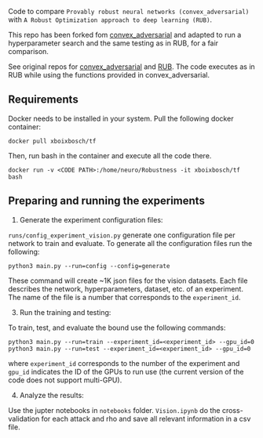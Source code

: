 Code to compare `Provably robust neural networks (convex_adversarial)` with `A Robust Optimization approach to deep learning (RUB)`.

This repo has been forked fom [convex_adversarial](https://github.com/locuslab/convex_adversarial) and adapted to run a hyperparameter search and the same testing as in RUB, for a fair comparison.

See original repos for [convex_adversarial](https://github.com/locuslab/convex_adversarial) and [RUB](https://github.com/kimvc7/Robustness/). The code executes as in RUB while using the functions provided in convex_adversarial.


## Requirements 

Docker needs to be installed in your system. Pull the following docker container:
```
docker pull xboixbosch/tf
```
Then, run bash in the container and execute all the code there.
```
docker run -v <CODE PATH>:/home/neuro/Robustness -it xboixbosch/tf bash
```

## Preparing and running the experiments

1. Generate the experiment configuration files:

`runs/config_experiment_vision.py` generate one configuration file per network to train and evaluate.
To generate all the configuration files run the following:
```
python3 main.py --run=config --config=generate
```
These command will create ~1K json files for the vision datasets. Each file
describes the network, hyperparameters, dataset, etc. of an experiment. The name of the file is a number that corresponds
to the `experiment_id`.

3. Run the training and testing:

To train, test, and evaluate the bound use the following commands:
```
python3 main.py --run=train --experiment_id=<experiment_id> --gpu_id=0
python3 main.py --run=test --experiment_id=<experiment_id> --gpu_id=0
```
where `experiment_id` corresponds to the number of the experiment and `gpu_id` indicates the ID of the GPUs to run use 
(the current version of the code does not support multi-GPU).

4. Analyze the results:

Use the jupter notebooks in `notebooks` folder. `Vision.ipynb` do the cross-validation for each attack and rho and save all relevant information in a csv file. 


